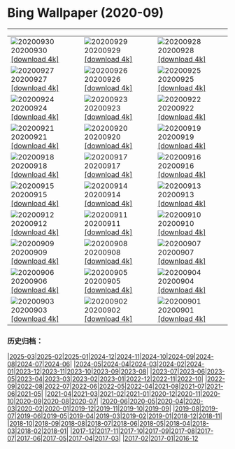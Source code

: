 # Bing Wallpaper (2020-09)
**************

<table><tr><td><img src="https://www.bing.com/th?id=OHR.SingaporeLanterns_ZH-CN2176251534_1920x1080.jpg" alt="20200930"> 20200930 <a href="https://www.bing.com/th?id=OHR.SingaporeLanterns_ZH-CN2176251534_UHD.jpg">[download 4k]</a></td><td><img src="https://www.bing.com/th?id=OHR.LaragangaMoth_ZH-CN2013788793_1920x1080.jpg" alt="20200929"> 20200929 <a href="https://www.bing.com/th?id=OHR.LaragangaMoth_ZH-CN2013788793_UHD.jpg">[download 4k]</a></td><td><img src="https://www.bing.com/th?id=OHR.Lavaux_ZH-CN1891785892_1920x1080.jpg" alt="20200928"> 20200928 <a href="https://www.bing.com/th?id=OHR.Lavaux_ZH-CN1891785892_UHD.jpg">[download 4k]</a></td></tr><tr><td><img src="https://www.bing.com/th?id=OHR.GreatBlueShark_ZH-CN1757082635_1920x1080.jpg" alt="20200927"> 20200927 <a href="https://www.bing.com/th?id=OHR.GreatBlueShark_ZH-CN1757082635_UHD.jpg">[download 4k]</a></td><td><img src="https://www.bing.com/th?id=OHR.FraserRiver_ZH-CN1625992097_1920x1080.jpg" alt="20200926"> 20200926 <a href="https://www.bing.com/th?id=OHR.FraserRiver_ZH-CN1625992097_UHD.jpg">[download 4k]</a></td><td><img src="https://www.bing.com/th?id=OHR.WatkinsGlen_ZH-CN1271268069_1920x1080.jpg" alt="20200925"> 20200925 <a href="https://www.bing.com/th?id=OHR.WatkinsGlen_ZH-CN1271268069_UHD.jpg">[download 4k]</a></td></tr><tr><td><img src="https://www.bing.com/th?id=OHR.LoarreCastle_ZH-CN1136982025_1920x1080.jpg" alt="20200924"> 20200924 <a href="https://www.bing.com/th?id=OHR.LoarreCastle_ZH-CN1136982025_UHD.jpg">[download 4k]</a></td><td><img src="https://www.bing.com/th?id=OHR.Almabtrieb_ZH-CN8639425400_1920x1080.jpg" alt="20200923"> 20200923 <a href="https://www.bing.com/th?id=OHR.Almabtrieb_ZH-CN8639425400_UHD.jpg">[download 4k]</a></td><td><img src="https://www.bing.com/th?id=OHR.GoldenGinkgo_ZH-CN8507013452_1920x1080.jpg" alt="20200922"> 20200922 <a href="https://www.bing.com/th?id=OHR.GoldenGinkgo_ZH-CN8507013452_UHD.jpg">[download 4k]</a></td></tr><tr><td><img src="https://www.bing.com/th?id=OHR.Matamata_ZH-CN8111830275_1920x1080.jpg" alt="20200921"> 20200921 <a href="https://www.bing.com/th?id=OHR.Matamata_ZH-CN8111830275_UHD.jpg">[download 4k]</a></td><td><img src="https://www.bing.com/th?id=OHR.DorsetHeather_ZH-CN8284282373_1920x1080.jpg" alt="20200920"> 20200920 <a href="https://www.bing.com/th?id=OHR.DorsetHeather_ZH-CN8284282373_UHD.jpg">[download 4k]</a></td><td><img src="https://www.bing.com/th?id=OHR.MontereyPup_ZH-CN7914017418_1920x1080.jpg" alt="20200919"> 20200919 <a href="https://www.bing.com/th?id=OHR.MontereyPup_ZH-CN7914017418_UHD.jpg">[download 4k]</a></td></tr><tr><td><img src="https://www.bing.com/th?id=OHR.PirateSails_ZH-CN7821037852_1920x1080.jpg" alt="20200918"> 20200918 <a href="https://www.bing.com/th?id=OHR.PirateSails_ZH-CN7821037852_UHD.jpg">[download 4k]</a></td><td><img src="https://www.bing.com/th?id=OHR.IcelandicRettir_ZH-CN7738923773_1920x1080.jpg" alt="20200917"> 20200917 <a href="https://www.bing.com/th?id=OHR.IcelandicRettir_ZH-CN7738923773_UHD.jpg">[download 4k]</a></td><td><img src="https://www.bing.com/th?id=OHR.MistyVineyard_ZH-CN7642034150_1920x1080.jpg" alt="20200916"> 20200916 <a href="https://www.bing.com/th?id=OHR.MistyVineyard_ZH-CN7642034150_UHD.jpg">[download 4k]</a></td></tr><tr><td><img src="https://www.bing.com/th?id=OHR.CityofGuanajuato_ZH-CN7559565626_1920x1080.jpg" alt="20200915"> 20200915 <a href="https://www.bing.com/th?id=OHR.CityofGuanajuato_ZH-CN7559565626_UHD.jpg">[download 4k]</a></td><td><img src="https://www.bing.com/th?id=OHR.LifeguardEntrance_ZH-CN7394984988_1920x1080.jpg" alt="20200914"> 20200914 <a href="https://www.bing.com/th?id=OHR.LifeguardEntrance_ZH-CN7394984988_UHD.jpg">[download 4k]</a></td><td><img src="https://www.bing.com/th?id=OHR.YellowBells_ZH-CN7296699570_1920x1080.jpg" alt="20200913"> 20200913 <a href="https://www.bing.com/th?id=OHR.YellowBells_ZH-CN7296699570_UHD.jpg">[download 4k]</a></td></tr><tr><td><img src="https://www.bing.com/th?id=OHR.SangreCristoDunes_ZH-CN7193190503_1920x1080.jpg" alt="20200912"> 20200912 <a href="https://www.bing.com/th?id=OHR.SangreCristoDunes_ZH-CN7193190503_UHD.jpg">[download 4k]</a></td><td><img src="https://www.bing.com/th?id=OHR.MedievalRocamadour_ZH-CN7063423495_1920x1080.jpg" alt="20200911"> 20200911 <a href="https://www.bing.com/th?id=OHR.MedievalRocamadour_ZH-CN7063423495_UHD.jpg">[download 4k]</a></td><td><img src="https://www.bing.com/th?id=OHR.TorontoSky_ZH-CN6932705886_1920x1080.jpg" alt="20200910"> 20200910 <a href="https://www.bing.com/th?id=OHR.TorontoSky_ZH-CN6932705886_UHD.jpg">[download 4k]</a></td></tr><tr><td><img src="https://www.bing.com/th?id=OHR.KanchanaburiWaterfall_ZH-CN7582684869_1920x1080.jpg" alt="20200909"> 20200909 <a href="https://www.bing.com/th?id=OHR.KanchanaburiWaterfall_ZH-CN7582684869_UHD.jpg">[download 4k]</a></td><td><img src="https://www.bing.com/th?id=OHR.BeardedReedling_ZH-CN7714158275_1920x1080.jpg" alt="20200908"> 20200908 <a href="https://www.bing.com/th?id=OHR.BeardedReedling_ZH-CN7714158275_UHD.jpg">[download 4k]</a></td><td><img src="https://www.bing.com/th?id=OHR.OttoSettembre_ZH-CN7378112626_1920x1080.jpg" alt="20200907"> 20200907 <a href="https://www.bing.com/th?id=OHR.OttoSettembre_ZH-CN7378112626_UHD.jpg">[download 4k]</a></td></tr><tr><td><img src="https://www.bing.com/th?id=OHR.BleistifteFaber_ZH-CN7204563488_1920x1080.jpg" alt="20200906"> 20200906 <a href="https://www.bing.com/th?id=OHR.BleistifteFaber_ZH-CN7204563488_UHD.jpg">[download 4k]</a></td><td><img src="https://www.bing.com/th?id=OHR.LongIsland_ZH-CN7089248815_1920x1080.jpg" alt="20200905"> 20200905 <a href="https://www.bing.com/th?id=OHR.LongIsland_ZH-CN7089248815_UHD.jpg">[download 4k]</a></td><td><img src="https://www.bing.com/th?id=OHR.BeaverDam_ZH-CN6855160492_1920x1080.jpg" alt="20200904"> 20200904 <a href="https://www.bing.com/th?id=OHR.BeaverDam_ZH-CN6855160492_UHD.jpg">[download 4k]</a></td></tr><tr><td><img src="https://www.bing.com/th?id=OHR.PicoIsland_ZH-CN6719354511_1920x1080.jpg" alt="20200903"> 20200903 <a href="https://www.bing.com/th?id=OHR.PicoIsland_ZH-CN6719354511_UHD.jpg">[download 4k]</a></td><td><img src="https://www.bing.com/th?id=OHR.FinancialTowers_ZH-CN6494148642_1920x1080.jpg" alt="20200902"> 20200902 <a href="https://www.bing.com/th?id=OHR.FinancialTowers_ZH-CN6494148642_UHD.jpg">[download 4k]</a></td><td><img src="https://www.bing.com/th?id=OHR.SmithRock_ZH-CN6383276214_1920x1080.jpg" alt="20200901"> 20200901 <a href="https://www.bing.com/th?id=OHR.SmithRock_ZH-CN6383276214_UHD.jpg">[download 4k]</a></td></tr></table>

### 历史归档：

|[2025-03](/../2025-03/2025-03.md)|[2025-02](/../2025-02/2025-02.md)|[2025-01](/../2025-01/2025-01.md)|[2024-12](/../2024-12/2024-12.md)|[2024-11](/../2024-11/2024-11.md)|[2024-10](/../2024-10/2024-10.md)|[2024-09](/../2024-09/2024-09.md)|[2024-08](/../2024-08/2024-08.md)|[2024-07](/../2024-07/2024-07.md)|[2024-06](/../2024-06/2024-06.md)|
|[2024-05](/../2024-05/2024-05.md)|[2024-04](/../2024-04/2024-04.md)|[2024-03](/../2024-03/2024-03.md)|[2024-02](/../2024-02/2024-02.md)|[2024-01](/../2024-01/2024-01.md)|[2023-12](/../2023-12/2023-12.md)|[2023-11](/../2023-11/2023-11.md)|[2023-10](/../2023-10/2023-10.md)|[2023-09](/../2023-09/2023-09.md)|[2023-08](/../2023-08/2023-08.md)|
|[2023-07](/../2023-07/2023-07.md)|[2023-06](/../2023-06/2023-06.md)|[2023-05](/../2023-05/2023-05.md)|[2023-04](/../2023-04/2023-04.md)|[2023-03](/../2023-03/2023-03.md)|[2023-02](/../2023-02/2023-02.md)|[2023-01](/../2023-01/2023-01.md)|[2022-12](/../2022-12/2022-12.md)|[2022-11](/../2022-11/2022-11.md)|[2022-10](/../2022-10/2022-10.md)|
|[2022-09](/../2022-09/2022-09.md)|[2022-08](/../2022-08/2022-08.md)|[2022-07](/../2022-07/2022-07.md)|[2022-06](/../2022-06/2022-06.md)|[2022-05](/../2022-05/2022-05.md)|[2022-04](/../2022-04/2022-04.md)|[2021-08](/../2021-08/2021-08.md)|[2021-07](/../2021-07/2021-07.md)|[2021-06](/../2021-06/2021-06.md)|[2021-05](/../2021-05/2021-05.md)|
|[2021-04](/../2021-04/2021-04.md)|[2021-03](/../2021-03/2021-03.md)|[2021-02](/../2021-02/2021-02.md)|[2021-01](/../2021-01/2021-01.md)|[2020-12](/../2020-12/2020-12.md)|[2020-11](/../2020-11/2020-11.md)|[2020-10](/../2020-10/2020-10.md)|[2020-09](/2020-09.md)|[2020-08](/../2020-08/2020-08.md)|[2020-07](/../2020-07/2020-07.md)|
|[2020-06](/../2020-06/2020-06.md)|[2020-05](/../2020-05/2020-05.md)|[2020-04](/../2020-04/2020-04.md)|[2020-03](/../2020-03/2020-03.md)|[2020-02](/../2020-02/2020-02.md)|[2020-01](/../2020-01/2020-01.md)|[2019-12](/../2019-12/2019-12.md)|[2019-11](/../2019-11/2019-11.md)|[2019-10](/../2019-10/2019-10.md)|[2019-09](/../2019-09/2019-09.md)|
|[2019-08](/../2019-08/2019-08.md)|[2019-07](/../2019-07/2019-07.md)|[2019-06](/../2019-06/2019-06.md)|[2019-05](/../2019-05/2019-05.md)|[2019-04](/../2019-04/2019-04.md)|[2019-03](/../2019-03/2019-03.md)|[2019-02](/../2019-02/2019-02.md)|[2019-01](/../2019-01/2019-01.md)|[2018-12](/../2018-12/2018-12.md)|[2018-11](/../2018-11/2018-11.md)|
|[2018-10](/../2018-10/2018-10.md)|[2018-09](/../2018-09/2018-09.md)|[2018-08](/../2018-08/2018-08.md)|[2018-07](/../2018-07/2018-07.md)|[2018-06](/../2018-06/2018-06.md)|[2018-05](/../2018-05/2018-05.md)|[2018-04](/../2018-04/2018-04.md)|[2018-03](/../2018-03/2018-03.md)|[2018-02](/../2018-02/2018-02.md)|[2018-01](/../2018-01/2018-01.md)|
|[2017-12](/../2017-12/2017-12.md)|[2017-11](/../2017-11/2017-11.md)|[2017-10](/../2017-10/2017-10.md)|[2017-09](/../2017-09/2017-09.md)|[2017-08](/../2017-08/2017-08.md)|[2017-07](/../2017-07/2017-07.md)|[2017-06](/../2017-06/2017-06.md)|[2017-05](/../2017-05/2017-05.md)|[2017-04](/../2017-04/2017-04.md)|[2017-03](/../2017-03/2017-03.md)|
|[2017-02](/../2017-02/2017-02.md)|[2017-01](/../2017-01/2017-01.md)|[2016-12](/../2016-12/2016-12.md)
